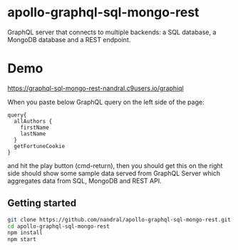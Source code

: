 # apollo-graphql-sql-mongo-rest

GraphQL server that connects to multiple backends: a SQL database, a MongoDB database and a REST endpoint. 

# Demo

https://graphql-sql-mongo-rest-nandral.c9users.io/graphiql

When you paste below GraphQL query on the left side of the page:

```
query{
  allAuthors {
    firstName
    lastName
  }
  getFortuneCookie
}

```

and hit the play button (cmd-return), then you should get this on the right side should show some sample data served from GraphQL Server which aggregates data from SQL, MongoDB and REST API.

## Getting started

```bash
git clone https://github.com/nandral/apollo-graphql-sql-mongo-rest.git
cd apollo-graphql-sql-mongo-rest
npm install
npm start
```


